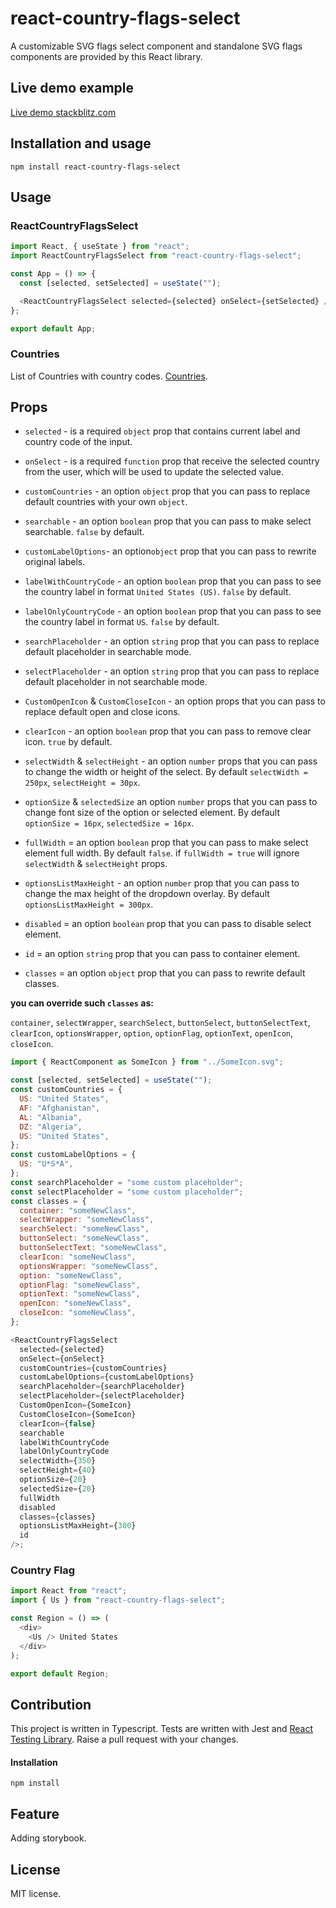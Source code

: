 # react-country-flags-select

A customizable SVG flags select component and standalone SVG flags components are provided by this React library.

## Live demo example

[Live demo stackblitz.com](https://stackblitz.com/edit/react-ts-5hkkek?file=App.tsx)

## Installation and usage

```
npm install react-country-flags-select
```

## Usage

### ReactCountryFlagsSelect

```javascript
import React, { useState } from "react";
import ReactCountryFlagsSelect from "react-country-flags-select";

const App = () => {
  const [selected, setSelected] = useState("");

  <ReactCountryFlagsSelect selected={selected} onSelect={setSelected} />;
};

export default App;
```

### Countries

List of Countries with country codes. [Countries](https://github.com/Kost927/react-country-flags-select/blob/main/src/utils/countries.ts).

## Props

- `selected` - is a required `object` prop that contains current label and country code of the input.
  <br>

- `onSelect` - is a required `function` prop that receive the selected country from the user, which will be used to update the selected value.
  <br>

- `customCountries` - an option `object` prop that you can pass to replace default countries with your own `object`.
  <br>

- `searchable` - an option `boolean` prop that you can pass to make select searchable. `false` by default.
  <br>

- `customLabelOptions`- an option`object` prop that you can pass to rewrite original labels.
  <br>

- `labelWithCountryCode` - an option `boolean` prop that you can pass to see the country label in format `United States (US)`. `false` by default.
  <br>

- `labelOnlyCountryCode` - an option `boolean` prop that you can pass to see the country label in format `US`. `false` by default.
  <br>

- `searchPlaceholder` - an option `string` prop that you can pass to replace default placeholder in searchable mode.
  <br>

- `selectPlaceholder` - an option `string` prop that you can pass to replace default placeholder in not searchable mode.
  <br>

- `CustomOpenIcon` & `CustomCloseIcon` - an option props that you can pass to replace default open and close icons.
  <br>

- `clearIcon` - an option `boolean` prop that you can pass to remove clear icon. `true` by default.
  <br>

- `selectWidth` & `selectHeight` - an option `number` props that you can pass to change the width or height of the select.
  By default `selectWidth = 250px`, `selectHeight = 30px`.
  <br>

- `optionSize` & `selectedSize` an option `number` props that you can pass to change font size of the option or selected element.
  By default `optionSize = 16px`, `selectedSize = 16px`.
  <br>

- `fullWidth` = an option `boolean` prop that you can pass to make select element full width. By default `false`.
  if `fullWidth = true` will ignore `selectWidth` & `selectHeight` props.
  <br>

- `optionsListMaxHeight` - an option `number` prop that you can pass to change the max height of the dropdown overlay.
  By default `optionsListMaxHeight = 300px`.
  <br>

- `disabled` = an option `boolean` prop that you can pass to disable select element.
  <br>

- `id` = an option `string` prop that you can pass to container element.
  <br>

- `classes` = an option `object` prop that you can pass to rewrite default classes.
  <br>

**you can override such `classes` as:**
<br>

`container`, `selectWrapper`, `searchSelect`, `buttonSelect`, `buttonSelectText`, `clearIcon`, `optionsWrapper`,
`option`, `optionFlag`, `optionText`, `openIcon`, `closeIcon`.

```javascript
import { ReactComponent as SomeIcon } from "../SomeIcon.svg";

const [selected, setSelected] = useState("");
const customCountries = {
  US: "United States",
  AF: "Afghanistan",
  AL: "Albania",
  DZ: "Algeria",
  US: "United States",
};
const customLabelOptions = {
  US: "U*S*A",
};
const searchPlaceholder = "some custom placeholder";
const selectPlaceholder = "some custom placeholder";
const classes = {
  container: "someNewClass",
  selectWrapper: "someNewClass",
  searchSelect: "someNewClass",
  buttonSelect: "someNewClass",
  buttonSelectText: "someNewClass",
  clearIcon: "someNewClass",
  optionsWrapper: "someNewClass",
  option: "someNewClass",
  optionFlag: "someNewClass",
  optionText: "someNewClass",
  openIcon: "someNewClass",
  closeIcon: "someNewClass",
};

<ReactCountryFlagsSelect
  selected={selected}
  onSelect={onSelect}
  customCountries={customCountries}
  customLabelOptions={customLabelOptions}
  searchPlaceholder={searchPlaceholder}
  selectPlaceholder={selectPlaceholder}
  CustomOpenIcon={SomeIcon}
  CustomCloseIcon={SomeIcon}
  clearIcon={false}
  searchable
  labelWithCountryCode
  labelOnlyCountryCode
  selectWidth={350}
  selectHeight={40}
  optionSize={20}
  selectedSize={20}
  fullWidth
  disabled
  classes={classes}
  optionsListMaxHeight={300}
  id
/>;
```

### Country Flag

```javascript
import React from "react";
import { Us } from "react-country-flags-select";

const Region = () => (
  <div>
    <Us /> United States
  </div>
);

export default Region;
```

## Contribution

This project is written in Typescript. Tests are written with Jest and [React Testing Library](https://testing-library.com/docs/react-testing-library/intro/). Raise a pull request with your changes.

#### Installation

```
npm install
```

## Feature

Adding storybook.

## License

MIT license.
